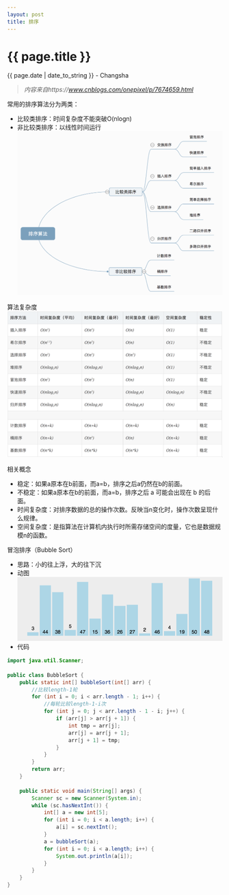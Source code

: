 ```yaml
---
layout: post
title: 排序
---
```


{{ page.title }}
================

<p class="meta">{{ page.date | date_to_string }} - Changsha</p>

> _内容来自https://www.cnblogs.com/onepixel/p/7674659.html_

常用的排序算法分为两类：
+ 比较类排序：时间复杂度不能突破O(nlogn)
+ 非比较类排序：以线性时间运行  
![avatar](/images/posts/2019-03-10/sortCategory.png)  

算法复杂度  
![avatar](/images/posts/2019-03-10/time.png)  

相关概念  
+ 稳定：如果a原本在b前面，而a=b，排序之后a仍然在b的前面。
+ 不稳定：如果a原本在b的前面，而a=b，排序之后 a 可能会出现在 b 的后面。
+ 时间复杂度：对排序数据的总的操作次数。反映当n变化时，操作次数呈现什么规律。
+ 空间复杂度：是指算法在计算机内执行时所需存储空间的度量，它也是数据规模n的函数。 

冒泡排序（Bubble Sort） 
+ 思路：小的往上浮，大的往下沉
+ 动图  
![avatar](/images/posts/2019-03-10/bubbleSort.gif)
+ 代码  
```java
import java.util.Scanner;

public class BubbleSort {
    public static int[] bubbleSort(int[] arr) {
        //比较length-1轮
        for (int i = 0; i < arr.length - 1; i++) {
            //每轮比较length-1-i次
            for (int j = 0; j < arr.length - 1 - i; j++) {
                if (arr[j] > arr[j + 1]) {
                    int tmp = arr[j];
                    arr[j] = arr[j + 1];
                    arr[j + 1] = tmp;
                }
            }
        }
        return arr;
    }

    public static void main(String[] args) {
        Scanner sc = new Scanner(System.in);
        while (sc.hasNextInt()) {
            int[] a = new int[5];
            for (int i = 0; i < a.length; i++) {
                a[i] = sc.nextInt();
            }
            a = bubbleSort(a);
            for (int i = 0; i < a.length; i++) {
                System.out.println(a[i]);
            }
        }
    }
}

```